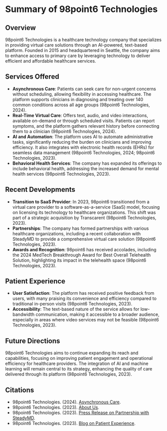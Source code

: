 # Summary of 98point6 Technologies

## Overview
98point6 Technologies is a healthcare technology company that specializes in providing virtual care solutions through an AI-powered, text-based platform. Founded in 2015 and headquartered in Seattle, the company aims to enhance access to primary care by leveraging technology to deliver efficient and affordable healthcare services.

## Services Offered
- **Asynchronous Care**: Patients can seek care for non-urgent concerns without scheduling, allowing flexibility in accessing healthcare. The platform supports clinicians in diagnosing and treating over 140 common conditions across all age groups (98point6 Technologies, 2024).
- **Real-Time Virtual Care**: Offers text, audio, and video interactions, available on-demand or through scheduled visits. Patients can report symptoms, and the platform gathers relevant history before connecting them to a clinician (98point6 Technologies, 2024).
- **AI and Automation**: The platform uses AI to automate administrative tasks, significantly reducing the burden on clinicians and improving efficiency. It also integrates with electronic health records (EHRs) for seamless data management (98point6 Technologies, 2024; 98point6 Technologies, 2023).
- **Behavioral Health Services**: The company has expanded its offerings to include behavioral health, addressing the increased demand for mental health services (98point6 Technologies, 2023).

## Recent Developments
- **Transition to SaaS Provider**: In 2023, 98point6 transitioned from a virtual care provider to a software-as-a-service (SaaS) model, focusing on licensing its technology to healthcare organizations. This shift was part of a strategic acquisition by Transcarent (98point6 Technologies, 2023).
- **Partnerships**: The company has formed partnerships with various healthcare organizations, including a recent collaboration with SteadyMD to provide a comprehensive virtual care solution (98point6 Technologies, 2023).
- **Awards and Recognition**: 98point6 has received accolades, including the 2024 MedTech Breakthrough Award for Best Overall Telehealth Solution, highlighting its impact in the telehealth space (98point6 Technologies, 2023).

## Patient Experience
- **User Satisfaction**: The platform has received positive feedback from users, with many praising its convenience and efficiency compared to traditional in-person visits (98point6 Technologies, 2023).
- **Accessibility**: The text-based nature of the service allows for low-bandwidth communication, making it accessible to a broader audience, especially in areas where video services may not be feasible (98point6 Technologies, 2023).

## Future Directions
98point6 Technologies aims to continue expanding its reach and capabilities, focusing on improving patient engagement and operational efficiency for healthcare providers. The integration of AI and machine learning will remain central to its strategy, enhancing the quality of care delivered through its platform (98point6 Technologies, 2023).

## Citations
- 98point6 Technologies. (2024). [Asynchronous Care](https://www.98point6.com/platform/).
- 98point6 Technologies. (2023). [About Us](https://www.98point6.com/about-us/).
- 98point6 Technologies. (2023). [Press Release on Partnership with SteadyMD](https://www.98point6.com/press_release/98point6-steadymd/).
- 98point6 Technologies. (2023). [Blog on Patient Experience](https://www.98point6.com/blog-test/).